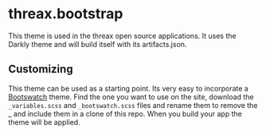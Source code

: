 # threax.bootstrap
This theme is used in the threax open source applications. It uses the Darkly theme and will build itself with its artifacts.json.

## Customizing
This theme can be used as a starting point. Its very easy to incorporate a [Bootswatch](https://bootswatch.com/) theme. Find the one you
want to use on the site, download the `_variables.scss` and `_bootswatch.scss` files and rename them to remove the _ and include them
in a clone of this repo. When you build your app the theme will be applied.